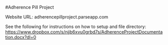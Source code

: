 #Adherence Pill Project

Website  URL: adherencepillproject.parseapp.com

See the following for instructions on how to setup and file directory: https://www.dropbox.com/s/njjb6xvu0grbd7s/AdherenceProjectDocumentation.docx?dl=0